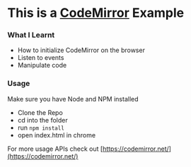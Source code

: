 # This is a [CodeMirror](https://codemirror.net/) Example

### What I Learnt
- How to initialize CodeMirror on the browser
- Listen to events
- Manipulate code

### Usage

Make sure you have Node and NPM installed

- Clone the Repo
- cd into the folder
- run `npm install`
- open index.html in chrome

For more usage APIs check out [https://codemirror.net/](https://codemirror.net/)